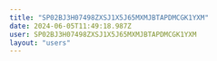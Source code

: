 ```yaml
---
title: "SP02BJ3H07498ZXSJ1X5J65MXMJBTAPDMCGK1YXM"
date: 2024-06-05T11:49:18.987Z
user: SP02BJ3H07498ZXSJ1X5J65MXMJBTAPDMCGK1YXM
layout: "users"
---
```

    